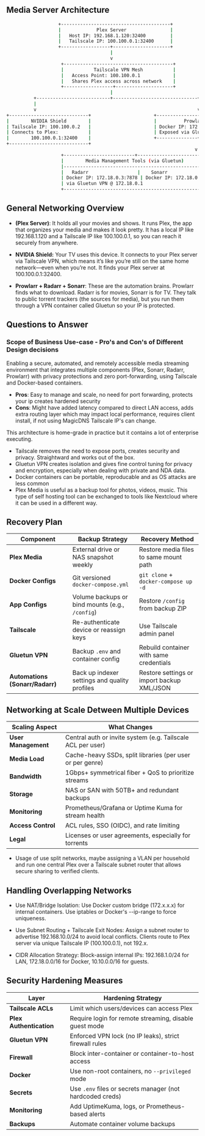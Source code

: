 ## Media Server Architecture

```sh
                   +----------------------------------------+
                   |             Plex Server                |
                   |   Host IP: 192.168.1.120:32400         |
                   |   Tailscale IP: 100.100.0.1:32400      |
                   +------------------+---------------------+
                                      |
                                      v
                    +----------------------------------------+
                    |           Tailscale VPN Mesh           |
                    |   Access Point: 100.100.0.1            |
                    |   Shares Plex access across network    |
                    +------------------+---------------------+
                                      |
          +---------------------------+-------------------------------+
          |                                                           |
          v                                                           v
+-----------------------------+                       +--------------------------------+
|        NVIDIA Shield        |                       |          Prowlarr              |
| Tailscale IP: 100.100.0.2   |                       | Docker IP: 172.18.0.2:9696     |
| Connects to Plex:           |                       | Exposed via Gluetun            |
|        100.100.0.1:32400    |                       +---------------+----------------+
+-----------------------------+                                       |
                                                                     v
                    +--------------------------+------------------------------+
                    |        Media Management Tools (via Gluetun)             |
                    |---------------------------------------------------------|
                    |   Radarr                  |    Sonarr                   |
                    | Docker IP: 172.18.0.3:7878 | Docker IP: 172.18.0.4:8989 |
                    | via Gluetun VPN @ 172.18.0.1                            |
                    +---------------------------------------------------------+
```



## General Networking Overview 

- **(Plex Server)**:
It holds all your movies and shows.
It runs Plex, the app that organizes your media and makes it look pretty.
It has a local IP like 192.168.1.120 and a Tailscale IP like 100.100.0.1, so you can reach it securely from anywhere.

- **NVIDIA Shield:**
Your TV uses this device.
It connects to your Plex server via Tailscale VPN, which means it’s like you’re still on the same home network—even when you’re not.
It finds your Plex server at 100.100.0.1:32400.

- **Prowlarr + Radarr + Sonarr**: These are the automation brains.
Prowlarr finds what to download.
Radarr is for movies, Sonarr is for TV. They talk to public torrent trackers (the sources for media), but you run them through a VPN container called Gluetun so your IP is protected.

## Questions to Answer

### Scope of Business Use-case - Pro's and Con's of Different Design decisions
Enabling a secure, automated, and remotely accessible media streaming environment that integrates multiple components (Plex, Sonarr, Radarr, Prowlarr) with privacy protections and zero port-forwarding, using Tailscale and Docker-based containers.

- **Pros**: Easy to manage and scale, no need for port forwarding, protects your ip creates hardened security 
- **Cons**: Might have added latency compared to direct LAN access, adds extra routing layer which may impact local performance, requires client install, if not using MagicDNS Tailscale IP's can change. 

This architecture is home-grade in practice but it contains a lot of enterprise executing.

- Tailscale removes the need to expose ports, creates security and privacy. Straightward and works out of the box.
- Gluetun VPN creates isolation and gives fine control tuning for privacy and encryption, especially when dealing with private and NDA data.
- Docker containers can be portable, reproducable and as OS attacks are less common
- Plex Media is useful as a backup tool for photos, videos, music. This type of self hosting tool can be exchanged to tools like Nextcloud where it can be used in a different way.

## Recovery Plan

| Component                       | Backup Strategy                                 | Recovery Method                            |
| ------------------------------- | ----------------------------------------------- | ------------------------------------------ |
| **Plex Media**                  | External drive or NAS snapshot weekly           | Restore media files to same mount path     |
| **Docker Configs**              | Git versioned `docker-compose.yml`              | `git clone` + `docker-compose up -d`       |
| **App Configs**                 | Volume backups or bind mounts (e.g., `/config`) | Restore `/config` from backup ZIP          |
| **Tailscale**                   | Re-authenticate device or reassign keys         | Use Tailscale admin panel                  |
| **Gluetun VPN**                 | Backup `.env` and container config              | Rebuild container with same credentials    |
| **Automations (Sonarr/Radarr)** | Back up indexer settings and quality profiles   | Restore settings or import backup XML/JSON |

## Networking at Scale Detween Multiple Devices

| Scaling Aspect      | What Changes                                                |
| ------------------- | ----------------------------------------------------------- |
| **User Management** | Central auth or invite system (e.g. Tailscale ACL per user) |
| **Media Load**      | Cache-heavy SSDs, split libraries (per user or per genre)   |
| **Bandwidth**       | 1Gbps+ symmetrical fiber + QoS to prioritize streams        |
| **Storage**         | NAS or SAN with 50TB+ and redundant backups                 |
| **Monitoring**      | Prometheus/Grafana or Uptime Kuma for stream health         |
| **Access Control**  | ACL rules, SSO (OIDC), and rate limiting                    |
| **Legal**           | Licenses or user agreements, especially for torrents        |

- Usage of use split networks, maybe assigning a VLAN per household and run one central Plex over a Tailscale subnet router that allows secure sharing to verified clients.

## Handling Overlapping Networks

- Use NAT/Bridge Isolation:
Use Docker custom bridge (172.x.x.x) for internal containers.
Use iptables or Docker's --ip-range to force uniqueness.

- Use Subnet Routing + Tailscale Exit Nodes:
Assign a subnet router to advertise 192.168.10.0/24 to avoid local conflicts.
Clients route to Plex server via unique Tailscale IP (100.100.0.1), not 192.x.

- CIDR Allocation Strategy: Block-assign internal IPs: 192.168.1.0/24 for LAN, 172.18.0.0/16 for Docker, 10.10.0.0/16 for guests.

## Security Hardening Measures

| Layer                   | Hardening Strategy                                        |
| ----------------------- | --------------------------------------------------------- |
| **Tailscale ACLs**      | Limit which users/devices can access Plex                 |
| **Plex Authentication** | Require login for remote streaming, disable guest mode    |
| **Gluetun VPN**         | Enforced VPN lock (no IP leaks), strict firewall rules    |
| **Firewall**            | Block inter-container or container-to-host access         |
| **Docker**              | Use non-root containers, no `--privileged` mode           |
| **Secrets**             | Use `.env` files or secrets manager (not hardcoded creds) |
| **Monitoring**          | Add UptimeKuma, logs, or Prometheus-based alerts          |
| **Backups**             | Automate container volume backups                         |
